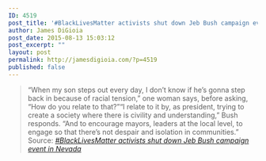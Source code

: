 ```yaml
---
ID: 4519
post_title: '#BlackLivesMatter activists shut down Jeb Bush campaign event in Nevada'
author: James DiGioia
post_date: 2015-08-13 15:03:12
post_excerpt: ""
layout: post
permalink: http://jamesdigioia.com/?p=4519
published: false
---
```

> “When my son steps out every day, I don’t know if he’s gonna step back in because of racial tension,” one woman says, before asking, “How do you relate to that?”“I relate to it by, as president, trying to create a society where there is civility and understanding,” Bush responds. “And to encourage mayors, leaders at the local level, to engage so that there’s not despair and isolation in communities.”
Source: *[#BlackLivesMatter activists shut down Jeb Bush campaign event in Nevada][1]*

 [1]: http://www.rawstory.com/2015/08/blacklivesmatter-activists-shut-down-jeb-bush-campaign-event-in-nevada/